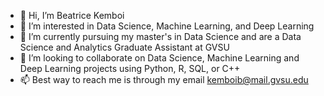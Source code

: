 - 👋 Hi, I’m Beatrice Kemboi
- 👀 I’m interested in Data Science, Machine Learning, and Deep Learning
- 🌱 I’m currently pursuing my master's in Data Science and are a Data Science and Analytics Graduate Assistant at GVSU
- 💞️ I’m looking to collaborate on Data Science, Machine Learning and Deep Learning projects using Python, R, SQL, or C++ 
- 📫 Best way to reach me is through my email kemboib@mail.gvsu.edu

<!---
bkemboi394/bkemboi394 is a ✨ special ✨ repository because its `README.md` (this file) appears on your GitHub profile.
You can click the Preview link to take a look at your changes.
--->
